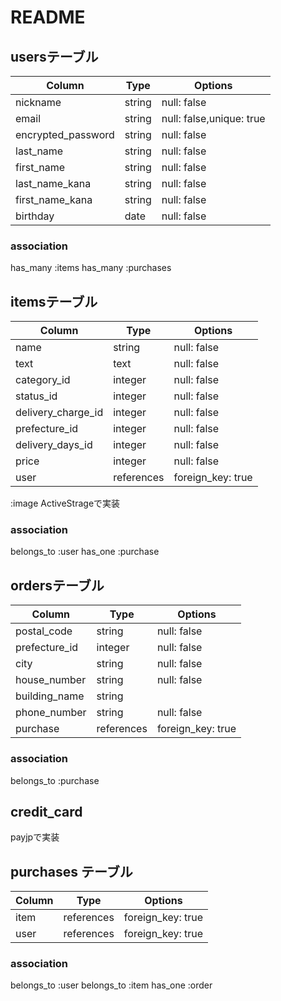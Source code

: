 # README

## usersテーブル

| Column             | Type     | Options                  |
|--------------------|----------|--------------------------|
| nickname           | string   | null: false              |       
| email              | string   | null: false,unique: true |
| encrypted_password | string   | null: false              |
| last_name          | string   | null: false              | 
| first_name         | string   | null: false              |
| last_name_kana     | string   | null: false              |
| first_name_kana    | string   | null: false              |
| birthday           | date     | null: false              |

### association

has_many :items
has_many :purchases


## itemsテーブル

| Column             | Type      | Options           |
|--------------------|-----------|-------------------|
| name               | string    | null: false       |
| text               | text      | null: false       |
| category_id        | integer   | null: false       |
| status_id          | integer   | null: false       |
| delivery_charge_id | integer   | null: false       |
| prefecture_id      | integer   | null: false       |
| delivery_days_id   | integer   | null: false       |
| price              | integer   | null: false       |
| user               | references| foreign_key: true |

:image ActiveStrageで実装

### association

belongs_to :user
has_one :purchase


## ordersテーブル

| Column             | Type      | Options           |
|--------------------|-----------|-------------------|
| postal_code        | string    | null: false       |
| prefecture_id      | integer   | null: false       |
| city               | string    | null: false       |
| house_number       | string    | null: false       |
| building_name      | string    |                   |
| phone_number       | string    | null: false       |
| purchase           | references| foreign_key: true |


### association
belongs_to :purchase


## credit_card
payjpで実装


## purchases テーブル
| Column             | Type      | Options           |
|--------------------|-----------|-------------------|
| item               | references| foreign_key: true |
| user               | references| foreign_key: true |

### association
belongs_to :user
belongs_to :item
has_one :order